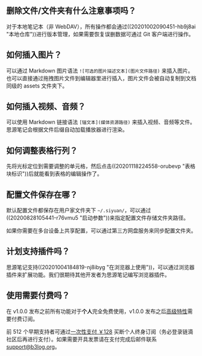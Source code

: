## 删除文件/文件夹有什么注意事项吗？

对于本地笔记本（非 WebDAV），所有操作都会通过((20201002090451-hb9j8ai "本地仓库"))进行版本管理，如果需要恢复误删数据可通过 Git  客户端进行操作。

## 如何插入图片？

可以通过 Markdown 图片语法 `![可选的图片描述文本](图片文件路径)` 来插入图片。也可以直接通过拖拽图片文件到编辑器里进行插入，图片文件会被自动复制到文档同级的 assets 文件夹下。

## 如何插入视频、音频？

可以使用 Markdown 链接语法 `[锚文本](媒体资源路径)` 来插入视频、音频等文件。思源笔记会根据文件后缀自动加载播放器进行渲染。

## 如何调整表格行列？

先将光标定位到需要调整的单元格，然后点击((20201118224558-orubevp "表格块标识"))后就能看到表格的编辑操作了。

## 配置文件保存在哪？

默认配置文件都保存在用户家文件夹下 `~/.siyuan/`，可以通过((20200828105441-r76vmu5 "启动参数"))来指定配置文件存储文件夹路径。

如果你需要在多台设备上共享配置，可以通过第三方网盘服务来同步配置文件夹。

## 计划支持插件吗？

思源笔记支持((20201004184819-nj8ibyg "在浏览器上使用"))，可以通过浏览器插件来扩展功能。我们很期待其他开发者为思源笔记编写浏览器插件。

## 使用需要付费吗？

在 v1.0.0 发布之前所有功能对于**个人**完全免费使用，v1.0.0 发布之后[高级特性](https://github.com/siyuan-note/siyuan/projects/1)需要付费订阅。

前 512 个早期支持者可通过[一次性支付 ￥128](https://ld246.com/sponsor?price=128&product=siyuan) 买断个人终身订阅（务必登录链滴社区后再进行支付）。如果需要开具发票请在支付完成后邮件联系 support@b3log.org。
